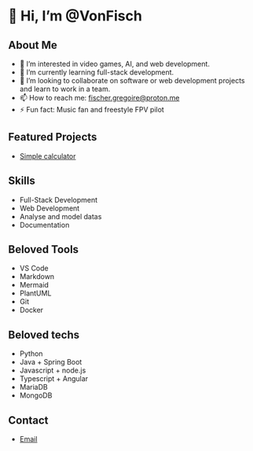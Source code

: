 # 👋 Hi, I’m @VonFisch

## About Me
- 👀 I’m interested in video games, AI, and web development.
- 🌱 I’m currently learning full-stack development.
- 💞️ I’m looking to collaborate on software or web development projects and learn to work in a team.
- 📫 How to reach me: [fischer.gregoire@proton.me](fischer.gregoire@proton.me)
- ⚡ Fun fact: Music fan and freestyle FPV pilot

## Featured Projects
- [Simple calculator](https://github.com/VonFisch/SimpleCalc)

## Skills
- Full-Stack Development
- Web Development
- Analyse and model datas
- Documentation

## Beloved Tools
- VS Code
- Markdown
- Mermaid
- PlantUML
- Git
- Docker

## Beloved techs
- Python
- Java + Spring Boot
- Javascript + node.js
- Typescript + Angular
- MariaDB
- MongoDB

## Contact
- [Email](mailto:fischer.gregoire@proton.me)
